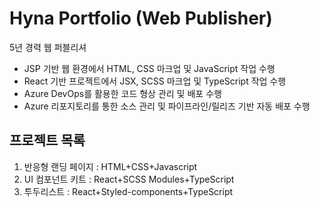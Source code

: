 # Hyna Portfolio (Web Publisher)

5년 경력 웹 퍼블리셔
- JSP 기반 웹 환경에서 HTML, CSS 마크업 및 JavaScript 작업 수행
- React 기반 프로젝트에서 JSX, SCSS 마크업 및 TypeScript 작업 수행
- Azure DevOps를 활용한 코드 형상 관리 및 배포 수행
- Azure 리포지토리를 통한 소스 관리 및 파이프라인/릴리즈 기반 자동 배포 수행

## 프로젝트 목록
1. 반응형 랜딩 페이지 : HTML+CSS+Javascript
2. UI 컴포넌트 키트 : React+SCSS Modules+TypeScript
3. 투두리스트 : React+Styled-components+TypeScript
